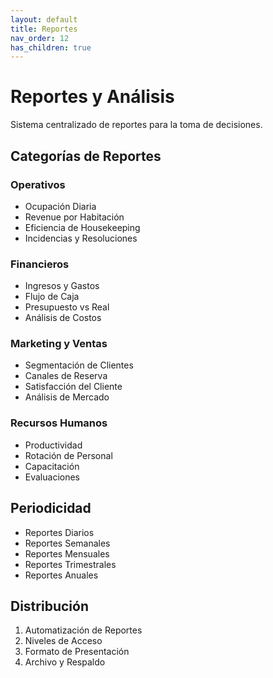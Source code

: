 ```yaml
---
layout: default
title: Reportes
nav_order: 12
has_children: true
---
```


# Reportes y Análisis

Sistema centralizado de reportes para la toma de decisiones.

## Categorías de Reportes

### Operativos
- Ocupación Diaria
- Revenue por Habitación
- Eficiencia de Housekeeping
- Incidencias y Resoluciones

### Financieros
- Ingresos y Gastos
- Flujo de Caja
- Presupuesto vs Real
- Análisis de Costos

### Marketing y Ventas
- Segmentación de Clientes
- Canales de Reserva
- Satisfacción del Cliente
- Análisis de Mercado

### Recursos Humanos
- Productividad
- Rotación de Personal
- Capacitación
- Evaluaciones

## Periodicidad

- Reportes Diarios
- Reportes Semanales
- Reportes Mensuales
- Reportes Trimestrales
- Reportes Anuales

## Distribución

1. Automatización de Reportes
2. Niveles de Acceso
3. Formato de Presentación
4. Archivo y Respaldo